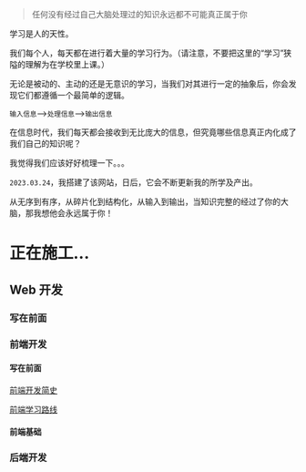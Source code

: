 > 任何没有经过自己大脑处理过的知识永远都不可能真正属于你

学习是人的天性。

我们每个人，每天都在进行着大量的学习行为。（请注意，不要把这里的“学习”狭隘的理解为在学校里上课。）

无论是被动的、主动的还是无意识的学习，当我们对其进行一定的抽象后，你会发现它们都遵循一个最简单的逻辑。

`输入信息`——>`处理信息`——>`输出信息`

在信息时代，我们每天都会接收到无比庞大的信息，但究竟哪些信息真正内化成了我们自己的知识呢？

我觉得我们应该好好梳理一下。。。

`2023.03.24`，我搭建了该网站，日后，它会不断更新我的所学及产出。

从无序到有序，从碎片化到结构化，从输入到输出，当知识完整的经过了你的大脑，那我想他会永远属于你！

# 正在施工...

## Web 开发

### 写在前面

### 前端开发

#### 写在前面

[前端开发简史](https://brain.sunguoqi.com/pages/9207e1/)

[前端学习路线](https://brain.sunguoqi.com/pages/0ef920/)
#### 前端基础

### 后端开发